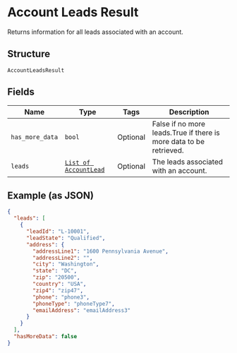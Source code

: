 
# Account Leads Result

Returns information for all leads associated with an account.

## Structure

`AccountLeadsResult`

## Fields

| Name | Type | Tags | Description |
|  --- | --- | --- | --- |
| `has_more_data` | `bool` | Optional | False if no more leads.True if there is more data to be retrieved. |
| `leads` | [`List of AccountLead`](../../doc/models/account-lead.md) | Optional | The leads associated with an account. |

## Example (as JSON)

```json
{
  "leads": [
    {
      "leadId": "L-10001",
      "leadState": "Qualified",
      "address": {
        "addressLine1": "1600 Pennsylvania Avenue",
        "addressLine2": "",
        "city": "Washington",
        "state": "DC",
        "zip": "20500",
        "country": "USA",
        "zip4": "zip47",
        "phone": "phone3",
        "phoneType": "phoneType7",
        "emailAddress": "emailAddress3"
      }
    }
  ],
  "hasMoreData": false
}
```

